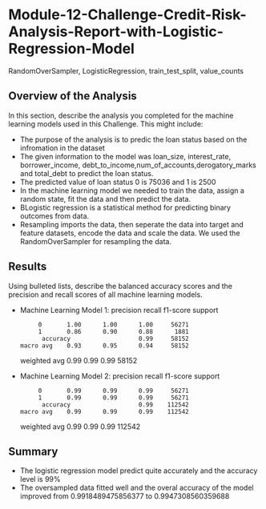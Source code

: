 # Module-12-Challenge-Credit-Risk-Analysis-Report-with-Logistic-Regression-Model
RandomOverSampler, LogisticRegression, train_test_split, value_counts

## Overview of the Analysis

In this section, describe the analysis you completed for the machine learning models used in this Challenge. This might include:

* The purpose of the analysis is to predic the loan status based on the infromation in the dataset
* The given information to the model was loan_size, interest_rate, borrower_income, debt_to_income,num_of_accounts,derogatory_marks and total_debt to predict the loan status.
* The predicted value of loan status 0 is 75036 and 1 is 2500
* In the machine learning model we needed to train the data, assign a random state, fit the data and then predict the data.   
* BLogistic regression is a statistical method for predicting binary outcomes from data. 
* Resampling imports the data, then seperate the data into target and feature datasets, encode the data and scale the data. We used the RandomOverSampler for resampling the data. 

## Results

Using bulleted lists, describe the balanced accuracy scores and the precision and recall scores of all machine learning models.

* Machine Learning Model 1:
  precision    recall  f1-score   support

           0       1.00      1.00      1.00     56271
           1       0.86      0.90      0.88      1881
            accuracy                   0.99     58152
      macro avg    0.93      0.95      0.94     58152
    weighted avg   0.99      0.99      0.99     58152

* Machine Learning Model 2:
  precision    recall  f1-score   support

           0       0.99      0.99      0.99     56271
           1       0.99      0.99      0.99     56271
            accuracy                   0.99    112542
      macro avg    0.99      0.99      0.99    112542
    weighted avg   0.99      0.99      0.99    112542


## Summary


* The logistic regression model predict quite accurately and the accuracy level is 99%    
* The oversampled data fitted well and the overal accuracy of the model improved from 0.9918489475856377 to 0.9947308560359688

